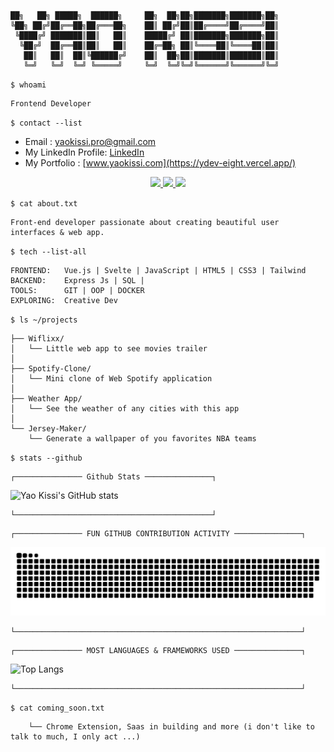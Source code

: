```
██╗   ██╗ █████╗  ██████╗     ██╗  ██╗██╗███████╗███████╗██╗
╚██╗ ██╔╝██╔══██╗██╔═══██╗    ██║ ██╔╝██║██╔════╝██╔════╝██║
 ╚████╔╝ ███████║██║   ██║    █████╔╝ ██║███████╗███████╗██║
  ╚██╔╝  ██╔══██║██║   ██║    ██╔═██╗ ██║╚════██║╚════██║██║
   ██║   ██║  ██║╚██████╔╝    ██║  ██╗██║███████║███████║██║
   ╚═╝   ╚═╝  ╚═╝ ╚═════╝     ╚═╝  ╚═╝╚═╝╚══════╝╚══════╝╚═╝
```                                                                                                                                                                  
                                                                                                                                                                      
                                                                                                                                                                        
`$ whoami`
```
Frontend Developer
```

`$ contact --list`

- Email : [yaokissi.pro@gmail.com](mailto:yaokissi.pro@gmail.com)
- My LinkedIn Profile: [LinkedIn](https://www.linkedin.com/in/yao-kissi/)
- My Portfolio : [www.yaokissi.com](https://ydev-eight.vercel.app/)

<div align="center"> 
  <a href="mailto:yaokissi.pro@gmail.com">
    <img src="https://img.shields.io/badge/Contact me-FF0000?style=for-the-badge&logo=gmail&logoColor=white" />
  </a>
 
  <a href="https://www.linkedin.com/in/yao-kissi/" target="_blank">
    <img src="https://img.shields.io/badge/LinkedIn-0077B5?style=for-the-badge&logo=linkedin&logoColor=white" target="_blank" />
  </a>
  

  <a href="https://ydev-eight.vercel.app/" target="_blank">
     <img src="https://img.shields.io/badge/Portfolio-0C00BF?style=for-the-badge&logo=sveltdotjs&logoColor=white" target="_blank" />
  </a>
</div>


`$ cat about.txt`
```
Front-end developer passionate about creating beautiful user interfaces & web app.
```
`$ tech --list-all`
```
FRONTEND:   Vue.js | Svelte | JavaScript | HTML5 | CSS3 | Tailwind
BACKEND:    Express Js | SQL |
TOOLS:      GIT | OOP | DOCKER
EXPLORING:  Creative Dev
```
`$ ls ~/projects`
```
├── Wiflixx/
│   └── Little web app to see movies trailer
│
├── Spotify-Clone/
│   └── Mini clone of Web Spotify application
│
├── Weather App/
│   └── See the weather of any cities with this app
│
└── Jersey-Maker/
    └── Generate a wallpaper of you favorites NBA teams
```

`$ stats --github`

```
┌─────────────── Github Stats ───────────────┐
```

![Yao Kissi's GitHub stats](https://github-readme-stats.vercel.app/api?username=yaokissi&show_icons=true&theme=dark)

```
└────────────────────────────────────────────┘
```

```
┌─────────────── FUN GITHUB CONTRIBUTION ACTIVITY ───────────────┐
```
<div>
 <img src = "assets/github-user-contribution.svg">
</div>    

```
└────────────────────────────────────────────────────────────────┘
```

```
┌─────────────── MOST LANGUAGES & FRAMEWORKS USED ───────────────┐
```

![Top Langs](https://github-readme-stats.vercel.app/api/top-langs/?username=yaokissi&layout=compact&theme=radical)

```
└────────────────────────────────────────────────────────────────┘
```

`$ cat coming_soon.txt`
```
    └── Chrome Extension, Saas in building and more (i don't like to talk to much, I only act ...)
```
